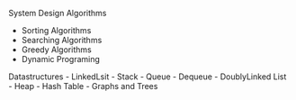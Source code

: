System Design
Algorithms
 - Sorting Algorithms
 - Searching Algorithms 
- Greedy Algorithms
- Dynamic Programing

Datastructures
    - LinkedLsit 
    - Stack
    - Queue
    - Dequeue
    - DoublyLinked List
    - Heap
    - Hash Table
    - Graphs and Trees

